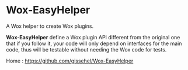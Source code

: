 # Wox-EasyHelper

A Wox helper to create Wox plugins.

**Wox-EasyHelper** define a Wox plugin API different from the original one that if you follow it, your code will only depend on interfaces for the main code, thus will be testable without needing the Wox code for tests.

Home : https://github.com/gissehel/Wox-EasyHelper
